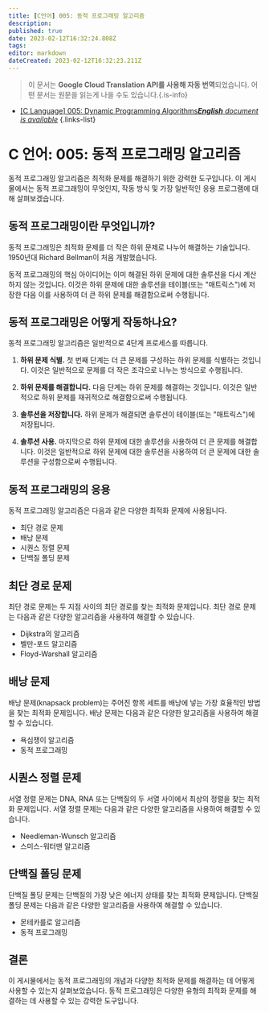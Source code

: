 ```yaml
---
title: [C언어] 005: 동적 프로그래밍 알고리즘
description: 
published: true
date: 2023-02-12T16:32:24.808Z
tags: 
editor: markdown
dateCreated: 2023-02-12T16:32:23.211Z
---
```


> 이 문서는 **Google Cloud Translation API를 사용해 자동 번역**되었습니다.
어떤 문서는 원문을 읽는게 나을 수도 있습니다.{.is-info}



- [[C Language] 005: Dynamic Programming Algorithms***English** document is available*](/en/Knowledge-base/Algorithm/c-language-005-dynamic-programming-algorithms)
{.links-list}


# C 언어: 005: 동적 프로그래밍 알고리즘

동적 프로그래밍 알고리즘은 최적화 문제를 해결하기 위한 강력한 도구입니다. 이 게시물에서는 동적 프로그래밍이 무엇인지, 작동 방식 및 가장 일반적인 응용 프로그램에 대해 살펴보겠습니다.

## 동적 프로그래밍이란 무엇입니까?

동적 프로그래밍은 최적화 문제를 더 작은 하위 문제로 나누어 해결하는 기술입니다. 1950년대 Richard Bellman이 처음 개발했습니다.

동적 프로그래밍의 핵심 아이디어는 이미 해결된 하위 문제에 대한 솔루션을 다시 계산하지 않는 것입니다. 이것은 하위 문제에 대한 솔루션을 테이블(또는 "매트릭스")에 저장한 다음 이를 사용하여 더 큰 하위 문제를 해결함으로써 수행됩니다.

## 동적 프로그래밍은 어떻게 작동하나요?

동적 프로그래밍 알고리즘은 일반적으로 4단계 프로세스를 따릅니다.

1. **하위 문제 식별.** 첫 번째 단계는 더 큰 문제를 구성하는 하위 문제를 식별하는 것입니다. 이것은 일반적으로 문제를 더 작은 조각으로 나누는 방식으로 수행됩니다.

2. **하위 문제를 해결합니다.** 다음 단계는 하위 문제를 해결하는 것입니다. 이것은 일반적으로 하위 문제를 재귀적으로 해결함으로써 수행됩니다.

3. **솔루션을 저장합니다.** 하위 문제가 해결되면 솔루션이 테이블(또는 "매트릭스")에 저장됩니다.

4. **솔루션 사용.** 마지막으로 하위 문제에 대한 솔루션을 사용하여 더 큰 문제를 해결합니다. 이것은 일반적으로 하위 문제에 대한 솔루션을 사용하여 더 큰 문제에 대한 솔루션을 구성함으로써 수행됩니다.

## 동적 프로그래밍의 응용

동적 프로그래밍 알고리즘은 다음과 같은 다양한 최적화 문제에 사용됩니다.

- 최단 경로 문제
- 배낭 문제
- 시퀀스 정렬 문제
- 단백질 폴딩 문제

## 최단 경로 문제

최단 경로 문제는 두 지점 사이의 최단 경로를 찾는 최적화 문제입니다. 최단 경로 문제는 다음과 같은 다양한 알고리즘을 사용하여 해결할 수 있습니다.

- Dijkstra의 알고리즘
- 벨만-포드 알고리즘
- Floyd-Warshall 알고리즘

## 배낭 문제

배낭 문제(knapsack problem)는 주어진 항목 세트를 배낭에 넣는 가장 효율적인 방법을 찾는 최적화 문제입니다. 배낭 문제는 다음과 같은 다양한 알고리즘을 사용하여 해결할 수 있습니다.

- 욕심쟁이 알고리즘
- 동적 프로그래밍

## 시퀀스 정렬 문제

서열 정렬 문제는 DNA, RNA 또는 단백질의 두 서열 사이에서 최상의 정렬을 찾는 최적화 문제입니다. 서열 정렬 문제는 다음과 같은 다양한 알고리즘을 사용하여 해결할 수 있습니다.

- Needleman-Wunsch 알고리즘
- 스미스-워터맨 알고리즘

## 단백질 폴딩 문제

단백질 폴딩 문제는 단백질의 가장 낮은 에너지 상태를 찾는 최적화 문제입니다. 단백질 폴딩 문제는 다음과 같은 다양한 알고리즘을 사용하여 해결할 수 있습니다.

- 몬테카를로 알고리즘
- 동적 프로그래밍

## 결론

이 게시물에서는 동적 프로그래밍의 개념과 다양한 최적화 문제를 해결하는 데 어떻게 사용할 수 있는지 살펴보았습니다. 동적 프로그래밍은 다양한 유형의 최적화 문제를 해결하는 데 사용할 수 있는 강력한 도구입니다.